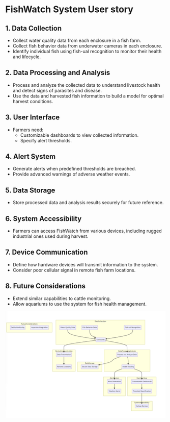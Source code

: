 # FishWatch System User story

## 1. Data Collection
- Collect water quality data from each enclosure in a fish farm.
- Collect fish behavior data from underwater cameras in each enclosure.
- Identify individual fish using fish-ual recognition to monitor their health and lifecycle.

## 2. Data Processing and Analysis
- Process and analyze the collected data to understand livestock health and detect signs of parasites and disease.
- Use the data and harvested fish information to build a model for optimal harvest conditions.

## 3. User Interface
- Farmers need:
  - Customizable dashboards to view collected information.
  - Specify alert thresholds.

## 4. Alert System
- Generate alerts when predefined thresholds are breached.
- Provide advanced warnings of adverse weather events.

## 5. Data Storage
- Store processed data and analysis results securely for future reference.

## 6. System Accessibility
- Farmers can access FishWatch from various devices, including rugged industrial ones used during harvest.

## 7. Device Communication
- Define how hardware devices will transmit information to the system.
- Consider poor cellular signal in remote fish farm locations.

## 8. Future Considerations
- Extend similar capabilities to cattle monitoring.
- Allow aquariums to use the system for fish health management.

![User Story](../artifacts/UserStory.png)

